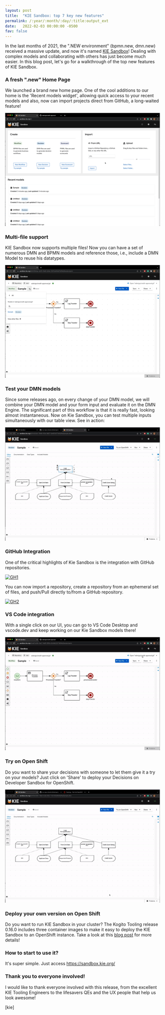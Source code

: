```yaml
---
layout: post
title:  "KIE Sandbox: top 7 key new features"
permalink: /:year/:month/:day/:title:output_ext
date:   2022-02-03 00:00:00 -0500
fav: false
---
```


In the last months of 2021, the ".NEW environment" (bpmn.new, dmn.new) received a massive update, and now it's named [KIE Sandbox](https://sandbox.kie.org/)! Dealing with complex models and collaborating with others has just become much easier.
In this blog post, let's go for a walkthrough of the top new features of KIE Sandbox.

### A fresh ".new" Home Page

We launched a brand new home page. One of the cool additions to our home is the 'Recent models widget',  allowing quick access to your recent models and also, now can import projects direct from GitHub, a long-waited feature!

[![Home Page](/assets/2022/kiesandbox1.gif "Home Page")](/assets/2022/kiesandbox1.gif)

### Multi-file support

KIE Sandbox now supports multiple files! Now you can have a set of numerous DMN and BPMN models and reference those, i.e., include a DMN Model to reuse his datatypes.

[![Multi File](/assets/2022/sandbox2.gif "Multi File")](/assets/2022/sandbox2.gif)

### Test your DMN models

Since some releases ago, on every change of your DMN model, we will combine your DMN model and your form input and evaluate it on the DMN Engine. The significant part of this workflow is that it is really fast, looking almost instantaneous. 
Now on Kie Sandbox, you can test multiple inputs simultaneously with our table view. See in action:

[![Runner](/assets/2022/kiesandboxrunner.gif "Runner")](/assets/2022/kiesandboxrunner.gif)

### GitHub Integration

One of the critical highlights of Kie Sandbox is the integration with GitHub repositories. 

[![GH1](/assets/2022/kie-sandbox4gh1.gif "GH1")](/assets/2022/kie-sandbox4gh1.gif)

You can now import a repository, create a repository from an ephemeral set of files, and push/Pull directly to/from a GitHub repository.

[![GH2](/assets/2022/kiesandboxgh2.gif "GH2")](/assets/2022/kiesandboxgh2.gif)

### VS Code integration

With a single click on our UI, you can go to VS Code Desktop and vscode.dev and keep working on our Kie Sandbox models there!

[![VS Code](/assets/2022/kiesandbox3.gif "VS Code")](/assets/2022/kiesandbox3.gif)

### Try on Open Shift

Do you want to share your decisions with someone to let them give it a try on your models? Just click on 'Share' to deploy your Decisions on Developer Sandbox for OpenShift.

[![OSS](/assets/2022/kie-sandbox-openshift.gif "OSS")](/assets/2022/kie-sandbox-openshift.gif)

### Deploy your own version on Open Shift

Do you want to run KIE Sandbox in your cluster? The Kogito Tooling release 0.16.0 includes three container images to make it easy to deploy the KIE Sandbox to an OpenShift instance. Take a look at this [blog post](https://blog.kie.org/2022/01/deploy-your-kie-sandbox-to-openshift.html) for more details!

### How to start to use it?

It's super simple. Just access https://sandbox.kie.org/

### Thank you to everyone involved!

I would like to thank everyone involved with this release, from the excellent KIE Tooling Engineers to the lifesavers QEs and the UX people that help us look awesome!


[kie]